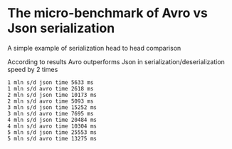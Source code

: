 # The micro-benchmark of Avro vs Json serialization
A simple example of serialization head to head comparison

According to results Avro outperforms Json in serialization/deserialization speed by 2 times

```
1 mln s/d json time 5633 ms
1 mln s/d avro time 2618 ms
2 mln s/d json time 10173 ms
2 mln s/d avro time 5093 ms
3 mln s/d json time 15252 ms
3 mln s/d avro time 7695 ms
4 mln s/d json time 20484 ms
4 mln s/d avro time 10304 ms
5 mln s/d json time 25553 ms
5 mln s/d avro time 13275 ms
```
